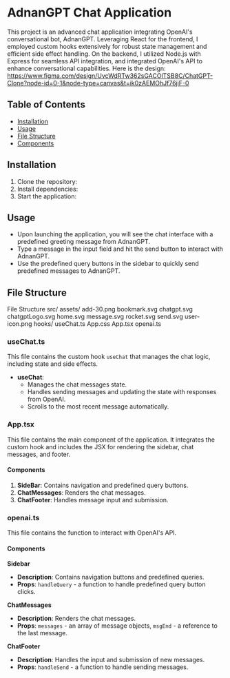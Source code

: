 # AdnanGPT Chat Application

This project is an advanced chat application integrating OpenAI's conversational bot, AdnanGPT. Leveraging React for the frontend, I employed custom hooks extensively for robust state management and efficient side effect handling. On the backend, I utilized Node.js with Express for seamless API integration, and integrated OpenAI's API to enhance conversational capabilities. Here is the design: https://www.figma.com/design/UvcWdRTw362sGACOlTSB8C/ChatGPT-Clone?node-id=0-1&node-type=canvas&t=ik0zAEMOhJf76jiF-0

## Table of Contents
- [Installation](#installation)
- [Usage](#usage)
- [File Structure](#file-structure)
- [Components](#components)

## Installation
1. Clone the repository:
2. Install dependencies:
3. Start the application:

## Usage
- Upon launching the application, you will see the chat interface with a predefined greeting message from AdnanGPT.
- Type a message in the input field and hit the send button to interact with AdnanGPT.
- Use the predefined query buttons in the sidebar to quickly send predefined messages to AdnanGPT.

## File Structure
File Structure
  src/
       assets/
       add-30.png
       bookmark.svg
       chatgpt.svg
       chatgptLogo.svg
       home.svg
       message.svg
       rocket.svg
       send.svg
       user-icon.png
 hooks/
       useChat.ts
 App.css
 App.tsx
 openai.ts

### useChat.ts
This file contains the custom hook `useChat` that manages the chat logic, including state and side effects.

- **useChat**:
  - Manages the chat messages state.
  - Handles sending messages and updating the state with responses from OpenAI.
  - Scrolls to the most recent message automatically.

### App.tsx
This file contains the main component of the application. It integrates the custom hook and includes the JSX for rendering the sidebar, chat messages, and footer.

#### Components
1. **SideBar**: Contains navigation and predefined query buttons.
2. **ChatMessages**: Renders the chat messages.
3. **ChatFooter**: Handles message input and submission.

### openai.ts
This file contains the function to interact with OpenAI's API.

#### Components
**Sidebar**
- **Description**: Contains navigation buttons and predefined queries.
- **Props**: `handleQuery` - a function to handle predefined query button clicks.

**ChatMessages**
- **Description**: Renders the chat messages.
- **Props**: `messages` - an array of message objects, `msgEnd` - a reference to the last message.

**ChatFooter**
- **Description**: Handles the input and submission of new messages.
- **Props**: `handleSend` - a function to handle sending messages.
